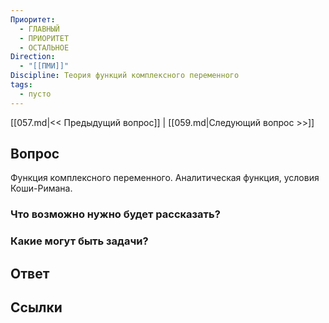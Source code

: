 ```yaml
---
Приоритет:
  - ГЛАВНЫЙ
  - ПРИОРИТЕТ
  - ОСТАЛЬНОЕ
Direction:
  - "[[ПМИ]]" 
Discipline: Теория функций комплексного переменного 
tags:
  - пусто
---
```

[[057.md|<< Предыдущий вопрос]] | [[059.md|Следующий вопрос >>]]
## Вопрос

Функция комплексного переменного. Аналитическая функция, условия Коши-Римана.

### Что возможно нужно будет рассказать?

### Какие могут быть задачи?

## Ответ

## Ссылки
